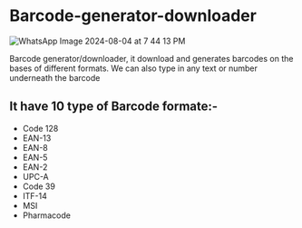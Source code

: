 # Barcode-generator-downloader
![WhatsApp Image 2024-08-04 at 7 44 13 PM](https://github.com/user-attachments/assets/501eecca-dcca-4d7b-9445-04c9e5fe9b39)


Barcode generator/downloader, it download and generates barcodes on the bases of different formats.
We can also type in any text or number underneath the barcode
## It have 10 type of Barcode formate:-
- Code 128
- EAN-13
- EAN-8
- EAN-5
- EAN-2
- UPC-A
- Code 39
- ITF-14
- MSI
- Pharmacode

